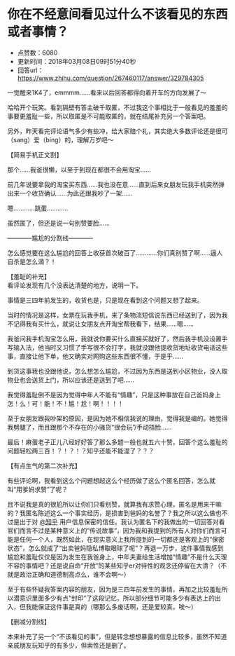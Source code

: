 # 你在不经意间看见过什么不该看见的东西或者事情？
- 点赞数：6080
- 更新时间：2018年03月08日09时51分40秒
- 回答url：https://www.zhihu.com/question/267460117/answer/329784305
<body>
 <p data-pid="nK9TyzBz">一觉醒来1K4了，emmmm……看来以后回答都得向着开车的方向发展了～</p>
 <p data-pid="aVxpLv-f">哈哈开个玩笑。看到隔壁有答主破千取匿，不过我这个事相比于一般看见的羞羞的事要更羞耻一些，所以取匿是不可能取匿的，就在结尾补充另一个答案吧。</p>
 <p data-pid="EbRbO3Ek">另外，昨天看完评论语气多少有些冲，给大家赔个礼，其实绝大多数评论还是很可（sang）爱（bing）的，理解万岁吧～</p>
 <p data-pid="tkY2JY6B">【简易手机正文割】</p>
 <p data-pid="oeX_HRSX">那个……我爸很懒，以至于到现在都很不会用淘宝……</p>
 <p data-pid="d_nLd0_S">前几年说要拿我的淘宝买东西……我也没在意……直到后来女朋友玩我手机突然弹出来一个收货确认……为此还跟我吵了一架……</p>
 <p data-pid="ejDkBlCH">嗯…………跳蛋…………</p>
 <p data-pid="Ftg3uB61">虽然匿了，但还是说一句别赞要脸……</p>
 <p data-pid="x7fa7Y9t">————尴尬的分割线————</p>
 <p data-pid="yJk5HlZ4">怎么感觉要在这么尴尬的回答上收获首次破百了…………你们真别赞了啊……逼人自杀是怎么滴？！</p>
 <p data-pid="cj8IYjLI">【羞耻的补充】<br>
  看评论发现有几个没表达清楚的地方，说明一下。</p>
 <p data-pid="8aXxx1P8">事情是三四年前发生的，收货也是，只是现在看到这个问题又想了起来。</p>
 <p data-pid="EkXAlcWT">当时的情况是这样，女票在玩我手机，来了条物流短信说东西已经送到了，因为我不记得我有买什么，就说让女朋友点开淘宝帮我看下，结果……嗯……</p>
 <p data-pid="9a2eJpmK">我爸问我手机淘宝怎么用，我就说你要买什么直接买就好了，然后我手机没设置手写输入法，他当时又习惯了手写很不会打字，我就没跟他提收货地址收货电话这些事，直接让他下单，他又确实对网购这些东西很不懂，于是乎……</p>
 <p data-pid="3QqoQAwF">到货这事我也没跟他说，怎么想怎么尴尬，不过因为东西是送到小区物业，没人取物业也会送货上门，所以应该还是送到了吧……</p>
 <p data-pid="sVHAnLhF">我觉得羞耻倒不是因为觉得中年人不能有“情趣”，只是这种事放在自己爸妈身上怎！么！可！能！不！尴！尬！啊！！！！</p>
 <p data-pid="iLasYFYO">至于女朋友跟我吵架的原因，是因为她不相信我说的理由，觉得我是编的。她觉得我劈腿了，而且跟那个不存在的小骚货“很会玩”/手动捂脸……</p>
 <p data-pid="9yTbWt8P">最后！麻蛋老子正儿八经好好答了那么多题一般也就五六十赞，回答个这么羞耻的问题轻松两三百！？！？！？知乎还能不能混了？？？</p>
 <p data-pid="FQ-5IFDI">【有点生气的第二次补充】</p>
 <p data-pid="Fw0y3bht">有些评论啊，我看到这么个问题想起这么个经历做了这么个匿名回答，怎么就叫“用爹妈求赞”了呢？</p>
 <p data-pid="IIKBzGjA">且不说我是真的很尬所以让你们只看别赞，就算我有求赞心理，匿名是用来干嘛的？我匿名陈述这么一个事实经历，是损害到爸妈的名誉了？我之所以这么做也不过是出于对 <a class="member_mention" href="https://www.zhihu.com/people/de22be5c8640635a8be0f0e36a728b97" data-hash="de22be5c8640635a8be0f0e36a728b97" data-hovercard="p$b$de22be5c8640635a8be0f0e36a728b97">@知乎</a> 用户信息保密的信任。我认为匿名下的我做出的一切回答对看官们而言不过是某种意义上的“传说故事”，因为我和我提到的所有人对你们而言可能是任何一个人，既然如此，在现实意义上我所提到的一切都还是客观上的“保密状态”，怎么就成了“出卖爸妈隐私博取眼球了呢”？再退一万步，这件事情我感到尴尬和羞耻仅仅是因为发生在我爸身上，中年夫妻给生活增加“情趣”不是什么天理不容的事情吧？还是说自命“开放”的某些知乎er对待性的观念还停留在大清？（不就是政治正确和道德制高点么，谁不会啊～）</p>
 <p data-pid="3Ik58Zxe">至于有些怀疑我答案内容的朋友，因为是三四年前发生的事情，再加之比较羞耻所以潜意识里面多少有点“封印”了这段记忆，所以部分细节可能多少有表达上的出入，但我能保证这件事是真的（哪那么多废话啊，还是爱较真，唉～）</p>
 <p data-pid="7kBaLmCr">【删减分割线】</p>
 <p data-pid="hRPZJfTK">本来补充了另一个“不该看见的事”，但是转念想想暴露的信息比较多，虽然不知道亲戚朋友玩知乎的有多少，但索性还是删了。</p>
</body>
